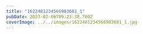 ```yaml
---
title: "1622481234566983681_1"
pubDate: 2023-02-06T09:23:38.700Z
coverImage: ../../images/1622481234566983681_1.jpg
---
```

